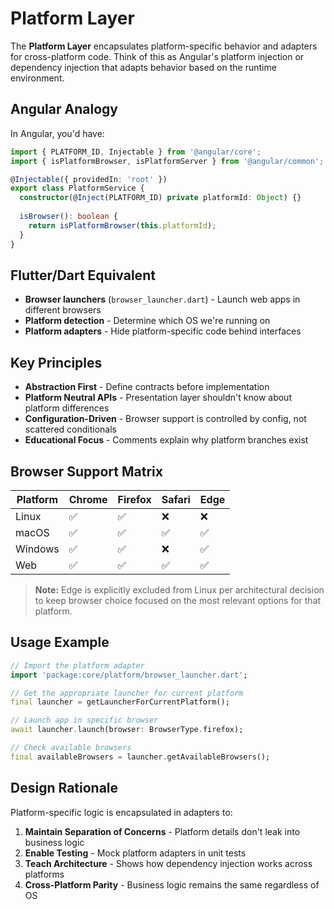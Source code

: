 # Platform Layer

The **Platform Layer** encapsulates platform-specific behavior and adapters for cross-platform code. Think of this as Angular's platform injection or dependency injection that adapts behavior based on the runtime environment.

## Angular Analogy

In Angular, you'd have:
```typescript
import { PLATFORM_ID, Injectable } from '@angular/core';
import { isPlatformBrowser, isPlatformServer } from '@angular/common';

@Injectable({ providedIn: 'root' })
export class PlatformService {
  constructor(@Inject(PLATFORM_ID) private platformId: Object) {}
  
  isBrowser(): boolean {
    return isPlatformBrowser(this.platformId);
  }
}
```

## Flutter/Dart Equivalent

- **Browser launchers** (`browser_launcher.dart`) - Launch web apps in different browsers
- **Platform detection** - Determine which OS we're running on
- **Platform adapters** - Hide platform-specific code behind interfaces

## Key Principles

- **Abstraction First** - Define contracts before implementation
- **Platform Neutral APIs** - Presentation layer shouldn't know about platform differences
- **Configuration-Driven** - Browser support is controlled by config, not scattered conditionals
- **Educational Focus** - Comments explain why platform branches exist

## Browser Support Matrix

| Platform | Chrome | Firefox | Safari | Edge |
|----------|--------|---------|--------|------|
| Linux    | ✅     | ✅      | ❌     | ❌   |
| macOS    | ✅     | ✅      | ✅     | ✅   |
| Windows  | ✅     | ✅      | ❌     | ✅   |
| Web      | ✅     | ✅      | ✅     | ✅   |

> **Note:** Edge is explicitly excluded from Linux per architectural decision to keep browser choice focused on the most relevant options for that platform.

## Usage Example

```dart
// Import the platform adapter
import 'package:core/platform/browser_launcher.dart';

// Get the appropriate launcher for current platform
final launcher = getLauncherForCurrentPlatform();

// Launch app in specific browser
await launcher.launch(browser: BrowserType.firefox);

// Check available browsers
final availableBrowsers = launcher.getAvailableBrowsers();
```

## Design Rationale

Platform-specific logic is encapsulated in adapters to:
1. **Maintain Separation of Concerns** - Platform details don't leak into business logic
2. **Enable Testing** - Mock platform adapters in unit tests
3. **Teach Architecture** - Shows how dependency injection works across platforms
4. **Cross-Platform Parity** - Business logic remains the same regardless of OS

